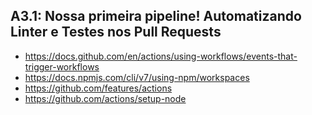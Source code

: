 ## A3.1: Nossa primeira pipeline! Automatizando Linter e Testes nos Pull Requests


- https://docs.github.com/en/actions/using-workflows/events-that-trigger-workflows
- https://docs.npmjs.com/cli/v7/using-npm/workspaces
- https://github.com/features/actions
- https://github.com/actions/setup-node